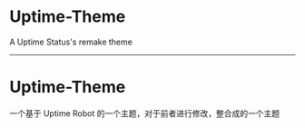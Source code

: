# Uptime-Theme
A Uptime Status's remake theme

-----------------------------

# Uptime-Theme
一个基于 Uptime Robot 的一个主题，对于前者进行修改，整合成的一个主题
